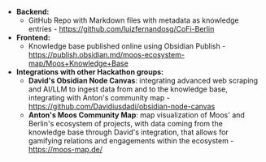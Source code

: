 
- **Backend:**
	- GitHub Repo with Markdown files with metadata as knowledge entries - https://github.com/luizfernandosg/CoFi-Berlin
- **Frontend:**
	- Knowledge base published online using Obsidian Publish - https://publish.obsidian.md/moos-ecosystem-map/Moos+Knowledge+Base
- **Integrations with other Hackathon groups:**
	- **David's Obsidian Node Canvas**: integrating advanced web scraping and AI/LLM to ingest data from and to the knowledge base, integrating with Anton's community map - https://github.com/Davidiusdadi/obsidian-node-canvas
	- **Anton's Moos Community Map**: map visualization of Moos' and Berlin's ecosystem of projects, with data coming from the knowledge base through David's integration, that allows for gamifying relations and engagements within the ecosystem - https://moos-map.de/